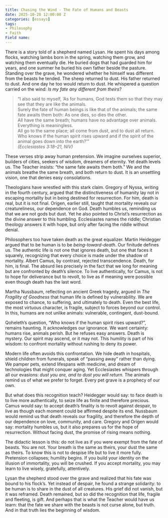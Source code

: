 ```yaml
---
title: Chasing the Wind - The Fate of Humans and Beasts  
date: 2025-10-28 12:00:00 Z
categories: [essays]
tags:
- Philosophy
- Faith
Field name: 
---
```

There is a story told of a shepherd named Lysan. He spent his days among flocks, watching lambs born in the spring, watching them grow, and watching them eventually die. He buried dogs that had guarded him for years, and one summer he buried his own father beside the pasture. Standing over the grave, he wondered whether he himself was different from the beasts he tended. The sheep returned to dust. His father returned to dust. And one day he too would return to dust. He whispered a question carried on the wind: *Is my fate any different from theirs?*  

> “I also said to myself, ‘As for humans, God tests them so that they may see that they are like the animals.  
> Surely the fate of human beings is like that of the animals; the same fate awaits them both: As one dies, so dies the other.  
> All have the same breath; humans have no advantage over animals. Everything is meaningless.  
> All go to the same place; all come from dust, and to dust all return.  
> Who knows if the human spirit rises upward and if the spirit of the animal goes down into the earth?’”  
> *(Ecclesiastes 3:18–21, NIV)*  

These verses strip away human pretension. We imagine ourselves superior, builders of cities, seekers of wisdom, dreamers of eternity. Yet death levels us. The Teacher insists: “the same fate awaits them both.” We and the animals breathe the same breath, and both return to dust. It is an unsettling vision, one that denies easy consolations.  

Theologians have wrestled with this stark claim. Gregory of Nyssa, writing in the fourth century, argued that the distinctiveness of humanity lay not in escaping mortality but in being destined for resurrection. For him, death is real, but it is not final. Origen, earlier still, taught that mortality reveals our creatureliness, our dependence on God. Death humbles us, reminding us that we are not gods but dust. Yet he also pointed to Christ’s resurrection as the divine answer to this humbling. Ecclesiastes names the riddle; Christian theology answers it with hope, but only after facing the riddle without denial.  

Philosophers too have taken death as the great equalizer. Martin Heidegger argued that to be human is to be *being-toward-death*. Our finitude defines us. The authentic life is not one that ignores death, but one that faces it squarely, recognizing that every choice is made under the shadow of mortality. Albert Camus, by contrast, rejected transcendence. Death, for him, is final. The absurd lies precisely in the fact that we long for meaning but are confronted by death’s silence. To live authentically, for Camus, is not to hope for deliverance but to revolt, to live as if meaning were possible even though death has the last word.  

Martha Nussbaum, reflecting on ancient Greek tragedy, argued in *The Fragility of Goodness* that human life is defined by vulnerability. We are exposed to chance, to suffering, and ultimately to death. Even the best life, the most virtuous character, is fragile, subject to forces beyond our control. In this, humans are not unlike animals: vulnerable, contingent, dust-bound.  

Qoheleth’s question, “Who knows if the human spirit rises upward?”, remains haunting. It acknowledges our ignorance. We want certainty: humans rise, animals perish. But he refuses easy answers. Death is mystery. Our spirit may ascend, or it may not. This humility is part of his wisdom: to confront mortality without rushing to deny its power.  

Modern life often avoids this confrontation. We hide death in hospitals, shield children from funerals, speak of “passing away” rather than dying. We pamper pets, extend lifespans with medicine, and dream of technologies that might conquer aging. Yet Ecclesiastes whispers through all our evasions: *dust you are, and to dust you will return.* The animals remind us of what we prefer to forget. Every pet grave is a prophecy of our own.  

But what does this recognition teach? Heidegger would say: to face death is to live more authentically, to seize life as finite and therefore precious. Camus would say: to accept death’s finality is to revolt against despair, to live as though each moment could be affirmed despite its end. Nussbaum would remind us that death reveals our fragility, and therefore the depth of our dependence on love, community, and care. Gregory and Origen would say: mortality humbles us, but it also prepares us for the hope of resurrection. Without facing dust, the promise of rising means nothing.  

The didactic lesson is this: do not live as if you were exempt from the fate of beasts. You are not. Your breath is the same as theirs, your dust the same as theirs. To know this is not to despise life but to live it more fully. Pretension collapses; humility begins. If you build your identity on the illusion of immortality, you will be crushed. If you accept mortality, you may learn to live wisely, gratefully, attentively.  

Lysan the shepherd stood over the grave and realized that his fate was bound to his flock’s. Yet instead of despair, he found a strange solidarity: to be human is to share in the dust of all creatures. His grief did not vanish, but it was reframed. Death remained, but so did the recognition that life, fragile and fleeting, is gift. And perhaps that is what the Teacher would have us learn: that the fate we share with the beasts is not curse alone, but truth. And in that truth lies the beginning of wisdom.  
